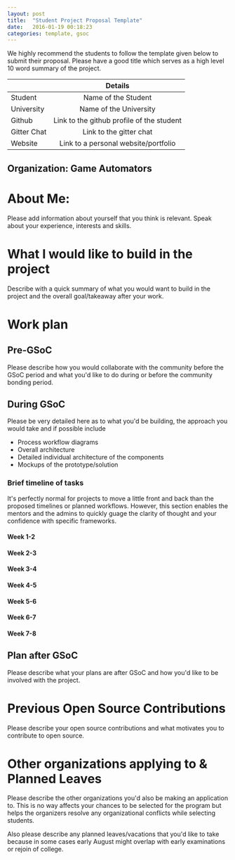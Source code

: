 ```yaml
---
layout: post
title:  "Student Project Proposal Template"
date:   2016-01-19 00:18:23 
categories: template, gsoc
---
```


We highly recommend the students to follow the template given below to submit their proposal. Please have a good title which serves as a high level 10 word summary of the project.

|         | Details           |
| ------------- |:-------------:|
| Student      | Name of the Student |
| University      | Name of the University      |
| Github | Link to the github profile of the student      |
| Gitter Chat | Link to the gitter chat      |
| Website | Link to a personal website/portfolio      |

## Organization: Game Automators

# About Me:

Please add information about yourself that you think is relevant. Speak about your experience, interests and skills.

# What I would like to build in the project

Describe with a quick summary of what you would want to build in the project and the overall goal/takeaway after your work.

# Work plan

## Pre-GSoC

Please describe how you would collaborate with the community before the GSoC period and what you'd like to do during or before the community bonding period.

## During GSoC

Please be very detailed here as to what you'd be building, the approach you would take and if possible include
- Process workflow diagrams
- Overall architecture
- Detailed individual architecture of the components
- Mockups of the prototype/solution

### Brief timeline of tasks

It's perfectly normal for projects to move a little front and back than the proposed timelines or planned workflows. However, this section enables the mentors and the admins to quickly guage the clarity of thought and your confidence with specific frameworks.

#### Week 1-2
#### Week 2-3
#### Week 3-4
#### Week 4-5
#### Week 5-6
#### Week 6-7
#### Week 7-8

## Plan after GSoC

Please describe what your plans are after GSoC and how you'd like to be involved with the project.

# Previous Open Source Contributions

Please describe your open source contributions and what motivates you to contribute to open source.

# Other organizations applying to & Planned Leaves

Please describe the other organizations you'd also be making an application to. This is no way affects your chances to be selected for the program but helps the organizers resolve any organizational conflicts while selecting students.

Also please describe any planned leaves/vacations that you'd like to take because in some cases early August might overlap with early examinations or rejoin of college.
